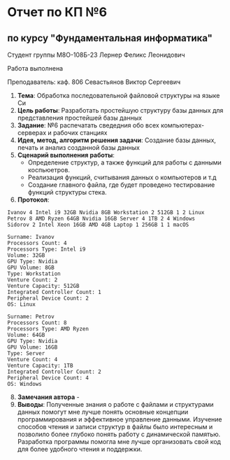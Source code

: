 # Отчет по КП №6
## по курсу "Фундаментальная информатика"

Студент группы М8О-108Б-23 Лернер Феликс Леонидович

Работа выполнена 

Преподаватель: каф. 806 Севастьянов Виктор Сергеевич

1. **Тема**: Обработка последовательной файловой структуры на языке Си
2. **Цель работы**: Разработать простейшую структуру базы данных для представления простейшей базы данных
3. **Задание**: №6 распечатать сведедния обо всех компьютерах-серверах и рабочих станциях
4. **Идея, метод, алгоритм решения задачи**: Создание базы данных, печать и анализ созданной базы данных
5. **Сценарий выполнения работы**: 
    - Определение структур, а также функций для работы с данными коспьюетров.
    - Реализация функций, считывания данных о компьютеров и т.д
    - Создание главного файла, где будет проведено тестирование функций структуры стека.
6. **Протокол**:
```
Ivanov 4 Intel i9 32GB Nvidia 8GB Workstation 2 512GB 1 2 Linux
Petrov 8 AMD Ryzen 64GB Nvidia 16GB Server 4 1TB 2 4 Windows
Sidorov 2 Intel Xeon 16GB AMD 4GB Laptop 1 256GB 1 1 macOS

Surname: Ivanov
Processors Count: 4
Processors Type: Intel i9
Volume: 32GB
GPU Type: Nvidia
GPU Volume: 8GB
Type: Workstation
Venture Count: 2
Venture Capacity: 512GB
Integrated Controller Count: 1
Peripheral Device Count: 2
OS: Linux

Surname: Petrov
Processors Count: 8
Processors Type: AMD Ryzen
Volume: 64GB
GPU Type: Nvidia
GPU Volume: 16GB
Type: Server
Venture Count: 4
Venture Capacity: 1TB
Integrated Controller Count: 2
Peripheral Device Count: 4
OS: Windows

```

8. **Замечания автора** -
9. **Выводы**: Полученные знания о работе с файлами и структурами данных помогут мне лучше понять основные концепции программирования и эффективное управление данными. Изучение способов чтения и записи структур в файлы было интересным и позволило более глубоко понять работу с динамической памятью. Разработка программы помогла мне лучше организовать свой код для более удобного чтения и поддержки.
